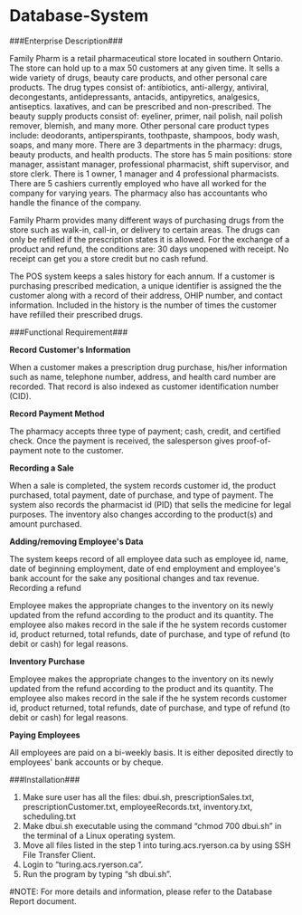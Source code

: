 # Database-System

###Enterprise Description###

Family Pharm is a retail pharmaceutical store located in southern Ontario. The store can hold up to a max 50 customers at any given time. It sells a wide variety of drugs, beauty care products, and other personal care products. The drug types consist of: antibiotics, anti-allergy, antiviral, decongestants, antidepressants, antacids, antipyretics, analgesics, antiseptics. laxatives, and can be prescribed and non-prescribed. The beauty supply products consist of: eyeliner, primer, nail polish, nail polish remover, blemish, and many more. Other personal care product types include: deodorants, antiperspirants, toothpaste, shampoos, body wash, soaps, and many more.  There are 3 departments in the pharmacy: drugs, beauty products, and health products. The store has 5 main positions: store manager, assistant manager, professional pharmacist, shift supervisor, and store clerk. There is 1 owner, 1 manager and 4 professional pharmacists. There are 5 cashiers currently employed who have all worked for the company for varying years. The pharmacy also has accountants who handle the finance of the company.

Family Pharm provides many different ways of purchasing drugs from the store such as walk-in, call-in, or delivery to certain areas.  The drugs can only be refilled if the prescription states it is allowed. For the exchange of a product and refund, the conditions are: 30 days unopened with receipt. No receipt can get you a store credit but no cash refund. 

The POS system keeps a sales history for each annum. If a customer is purchasing prescribed medication, a unique identifier is assigned the the customer along with a record of their address, OHIP number, and contact information.  Included in the history is the number of times the customer have refilled their prescribed drugs.

###Functional Requirement###

**Record Customer's Information**

When a customer makes a prescription drug purchase, his/her information such as name, telephone number, address, and health card number are recorded. That record is also indexed as customer identification number (CID).

**Record Payment Method**

The pharmacy accepts three type of payment; cash, credit, and certified check. Once the payment is received, the salesperson gives proof-of-payment note to the customer.

**Recording a Sale**

When a sale is completed, the system records customer id, the product purchased, total payment, date of purchase, and type of payment. The system also records the pharmacist id (PID) that sells the medicine for legal purposes. The inventory also changes according to the product(s) and amount purchased.

**Adding/removing Employee's Data**

The system keeps record of all employee data such as employee id, name, date of beginning employment, date of end employment and employee's bank account for the sake any positional changes and tax revenue.
Recording a refund

Employee makes the appropriate changes to the inventory on its newly updated from the refund according to the product and its quantity. The employee also makes record in the sale if the he system records customer id, product returned, total refunds, date of purchase, and type of refund (to debit or cash) for legal reasons.

**Inventory Purchase**

Employee makes the appropriate changes to the inventory on its newly updated from the refund according to the product and its quantity. The employee also makes record in the sale if the he system records customer id, product returned, total refunds, date of purchase, and type of refund (to debit or cash) for legal reasons.

**Paying Employees**

All employees are paid on a bi-weekly basis. It is either deposited directly to employees' bank accounts or by cheque. 

###Installation###

1.	Make sure user has all the files: dbui.sh, prescriptionSales.txt, prescriptionCustomer.txt, employeeRecords.txt, inventory.txt, scheduling.txt
2.	Make dbui.sh executable using the command “chmod 700 dbui.sh” in the terminal of a Linux operating system.
3.	Move all files listed in the step 1 into turing.acs.ryerson.ca by using SSH File Transfer Client.
4.	Login to “turing.acs.ryerson.ca”.
5.	Run the program by typing “sh dbui.sh”.

#NOTE: For more details and information, please refer to the Database Report document.
